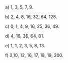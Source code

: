a) 1, 3, 5, 7, 9.

b) 2, 4, 8, 16, 32, 64, 128.

c) 0, 1, 4, 9, 16, 25, 36, 49.

d) 4, 16, 36, 64, 81.

e) 1, 1, 2, 3, 5, 8, 13.

f) 2,10, 12, 16, 17, 18, 19, 200.



